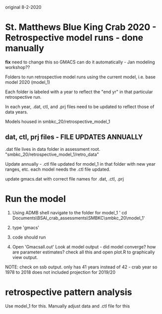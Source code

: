 original 8-2-2020
# St. Matthews Blue King Crab 2020 - Retrospective model runs - done manually 
**fix** need to change this so GMACS can do it automatically - Jan modeling workshop??

Folders to run retrospective model runs using the current model, i.e. base model 2020 (model_1)

Each folder is labeled with a year to reflect the "end yr" in that particular retrospective run.

In each year, .dat, ctl, and .prj files need to be updated to reflect those of data years.

Models housed in smbkc_20/retrospective_model_1


## dat, ctl, prj files - FILE UPDATES ANNUALLY
.dat file lives in data folder in assessment root.  "smbkc_20/retrospective_model_1/retro_data"

Update annually - 
.ctl file updated for model_1 in that folder with new year ranges, etc. each model needs the .ctl file updated.

update gmacs.dat with correct file names for .dat, .ctl, .prj


# Run the model
1) Using ADMB shell navigate to the folder for model_1
    ' cd Documents\BSAI_crab_assessments\SMBKC\smbkc_20\model_1'
    
2) type 'gmacs'

3) code should run

4) Open 'Gmacsall.out'
Look at model output - did model converge? how are parameter estimates? check all this and open plot.R to graphically view output.

NOTE: check on ssb output. only has 41 years instead of 42 - crab year so 1978 to 2018 does not included projection for 2019/20


# retrospective pattern analysis 
Use model_1 for this. Manually adjust data and .ctl file for this 



